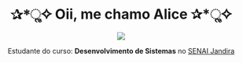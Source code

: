 
<h1 align="center"> ✰*ૢ✧ Oii, me chamo Alice ✰*ૢ✧ </h1>

<div style="display: inline_block" align="center">

<img src="https://i.pinimg.com/originals/df/53/da/df53da29ab6006cefe00f7302b52c842.gif">

Estudante do curso: **Desenvolvimento de Sistemas** no [SENAI Jandira](https://jandira.sp.senai.br/)
